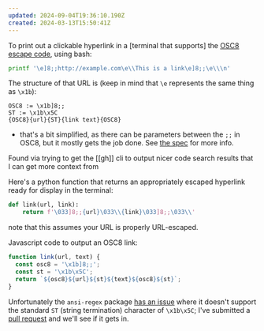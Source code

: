 ```yaml
---
updated: 2024-09-04T19:36:10.190Z
created: 2024-03-13T15:50:41Z
---
```

To print out a clickable hyperlink in a [terminal that supports] the [OSC8 escape code](https://gist.github.com/egmontkob/eb114294efbcd5adb1944c9f3cb5feda), using bash:

```bash
printf '\e]8;;http://example.com\e\\This is a link\e]8;;\e\\\n'
```

The structure of that URL is (keep in mind that `\e` represents the same thing as `\x1b`):

```
OSC8 := \x1b]8;;
ST := \x1b\x5C
{OSC8}{url}{ST}{link text}{OSC8}
```

- that's a bit simplified, as there can be parameters between the `;;` in OSC8, but it mostly gets the job done. See [the spec](https://gist.github.com/egmontkob/eb114294efbcd5adb1944c9f3cb5feda) for more info.

Found via trying to get the [[gh]] cli to output nicer code search results that I can get more context from

Here's a python function that returns an appropriately escaped hyperlink ready for display in the terminal:

```python
def link(url, link):
    return f'\033]8;;{url}\033\\{link}\033]8;;\033\\'
```

note that this assumes your URL is properly URL-escaped.

Javascript code to output an OSC8 link:

```javascript
function link(url, text) {
  const osc8 = '\x1b]8;;';
  const st = '\x1b\x5C';
  return `${osc8}${url}${st}${text}${osc8}${st}`;
}
```

Unfortunately the `ansi-regex` package [has an issue](https://github.com/chalk/ansi-regex/issues/56) where it doesn't support the standard `ST` (string termination) character of `\x1b\x5C`; I've submitted a [pull request](https://github.com/chalk/ansi-regex/pull/58) and we'll see if it gets in.